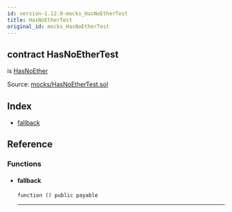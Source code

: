 ```yaml
---
id: version-1.12.0-mocks_HasNoEtherTest
title: HasNoEtherTest
original_id: mocks_HasNoEtherTest
---
```


<div class="contract-doc"><div class="contract"><h2 class="contract-header"><span class="contract-kind">contract</span> HasNoEtherTest</h2><p class="base-contracts"><span>is</span> <a href="ownership_HasNoEther.html">HasNoEther</a></p><div class="source">Source: <a href="https://github.com/OpenZeppelin/zeppelin-solidity/blob/v1.12.0/contracts/mocks/HasNoEtherTest.sol" target="_blank">mocks/HasNoEtherTest.sol</a></div></div><div class="index"><h2>Index</h2><ul><li><a href="mocks_HasNoEtherTest.html#">fallback</a></li></ul></div><div class="reference"><h2>Reference</h2><div class="functions"><h3>Functions</h3><ul><li><div class="item function"><span id="fallback" class="anchor-marker"></span><h4 class="name">fallback</h4><div class="body"><code class="signature">function <strong></strong><span>() </span><span>public </span><span>payable </span></code><hr/></div></div></li></ul></div></div></div>
